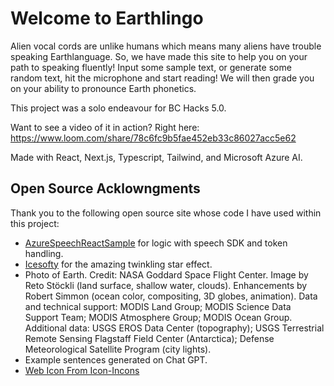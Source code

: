 # Welcome to Earthlingo

Alien vocal cords are unlike humans which means many aliens have trouble speaking Earthlanguage. So, we have made this site to help you on your path to speaking fluently! Input some sample text, or generate some random text, hit the microphone and start reading! We will then grade you on your ability to pronounce Earth phonetics.

This project was a solo endeavour for BC Hacks 5.0.

Want to see a video of it in action? Right here:
https://www.loom.com/share/78c6fc9b5fae452eb33c86027acc5e62

Made with React, Next.js, Typescript, Tailwind, and Microsoft Azure AI.

## Open Source Acklowngments

Thank you to the following open source site whose code I have used within this project:

- [AzureSpeechReactSample](https://github.com/Azure-Samples/AzureSpeechReactSample) for logic with speech SDK and token handling.
- [Icesofty](https://tailwindcomponents.com/component/landing-page-with-twinkling-stars) for the amazing twinkling star effect.
- Photo of Earth. Credit: NASA Goddard Space Flight Center. Image by Reto Stöckli (land surface, shallow water, clouds). Enhancements by Robert Simmon (ocean color, compositing, 3D globes, animation). Data and technical support: MODIS Land Group; MODIS Science Data Support Team; MODIS Atmosphere Group; MODIS Ocean Group. Additional data: USGS EROS Data Center (topography); USGS Terrestrial Remote Sensing Flagstaff Field Center (Antarctica); Defense Meteorological Satellite Program (city lights).
- Example sentences generated on Chat GPT.
- [Web Icon From Icon-Incons](https://icon-icons.com/)